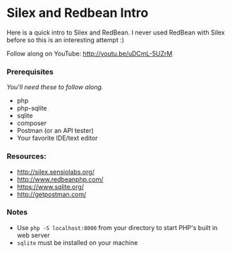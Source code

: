 # Silex and Redbean Intro

Here is a quick intro to Silex and RedBean.  I never used RedBean with Silex before so this is an interesting attempt :)

Follow along on YouTube: http://youtu.be/uDCmL-5UZrM

### Prerequisites
*You'll need these to follow along.*

- php
- php-sqlite
- sqlite
- composer
- Postman (or an API tester)
- Your favorite IDE/text editor

### Resources:

- http://silex.sensiolabs.org/
- http://www.redbeanphp.com/
- https://www.sqlite.org/
- http://getpostman.com/

### Notes

- Use `php -S localhost:8000` from your directory to start PHP's built in web server
- `sqlite` must be installed on your machine